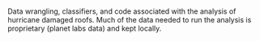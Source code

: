 #
Data wrangling, classifiers, and code associated with the analysis of hurricane damaged roofs. Much of the data needed to run the analysis is proprietary (planet labs data) and kept locally.

